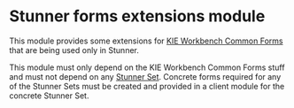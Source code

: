 Stunner forms extensions module
===============================

This module provides some extensions for [KIE Workbench Common Forms](../../../kie-wb-common-forms/) that are being used only in Stunner.                          

This module must only depend on the KIE Workbench Common Forms stuff and must not depend on any [Stunner Set](../../kie-wb-common-stunner-sets/). 
Concrete forms required for any of the Stunner Sets must be created and provided in a client module for the concrete Stunner Set.                           

